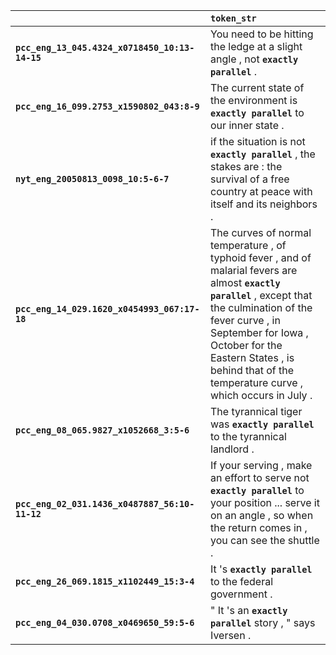 |                                                | `token_str`                                                                                                                                                                                                                                                                                   |
|:-----------------------------------------------|:----------------------------------------------------------------------------------------------------------------------------------------------------------------------------------------------------------------------------------------------------------------------------------------------|
| **`pcc_eng_13_045.4324_x0718450_10:13-14-15`** | You need to be hitting the ledge at a slight angle , not __``exactly parallel``__ .                                                                                                                                                                                                           |
| **`pcc_eng_16_099.2753_x1590802_043:8-9`**     | The current state of the environment is __``exactly parallel``__ to our inner state .                                                                                                                                                                                                         |
| **`nyt_eng_20050813_0098_10:5-6-7`**           | if the situation is not __``exactly parallel``__ , the stakes are : the survival of a free country at peace with itself and its neighbors .                                                                                                                                                   |
| **`pcc_eng_14_029.1620_x0454993_067:17-18`**   | The curves of normal temperature , of typhoid fever , and of malarial fevers are almost __``exactly parallel``__ , except that the culmination of the fever curve , in September for Iowa , October for the Eastern States , is behind that of the temperature curve , which occurs in July . |
| **`pcc_eng_08_065.9827_x1052668_3:5-6`**       | The tyrannical tiger was __``exactly parallel``__ to the tyrannical landlord .                                                                                                                                                                                                                |
| **`pcc_eng_02_031.1436_x0487887_56:10-11-12`** | If your serving , make an effort to serve not __``exactly parallel``__ to your position ... serve it on an angle , so when the return comes in , you can see the shuttle .                                                                                                                    |
| **`pcc_eng_26_069.1815_x1102449_15:3-4`**      | It 's __``exactly parallel``__ to the federal government .                                                                                                                                                                                                                                    |
| **`pcc_eng_04_030.0708_x0469650_59:5-6`**      | " It 's an __``exactly parallel``__ story , " says Iversen .                                                                                                                                                                                                                                  |